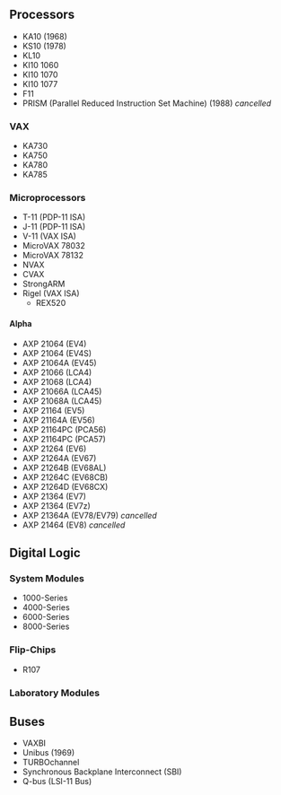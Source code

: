 ## Processors
- KA10 (1968)
- KS10 (1978)
- KL10
- KI10 1060
- KI10 1070
- KI10 1077
- F11
- PRISM (Parallel Reduced Instruction Set Machine) (1988) _cancelled_
### VAX
- KA730
- KA750
- KA780
- KA785
### Microprocessors
- T-11 (PDP-11 ISA)
- J-11 (PDP-11 ISA)
- V-11 (VAX ISA)
- MicroVAX 78032
- MicroVAX 78132
- NVAX
- CVAX
- StrongARM
- Rigel (VAX ISA)
  - REX520
#### Alpha
- AXP 21064 (EV4)
- AXP 21064 (EV4S)
- AXP 21064A (EV45)
- AXP 21066 (LCA4)
- AXP 21068 (LCA4)
- AXP 21066A (LCA45)
- AXP 21068A (LCA45)
- AXP 21164 (EV5)
- AXP 21164A (EV56)
- AXP 21164PC (PCA56)
- AXP 21164PC (PCA57)
- AXP 21264 (EV6)
- AXP 21264A (EV67)
- AXP 21264B (EV68AL)
- AXP 21264C (EV68CB)
- AXP 21264D (EV68CX)
- AXP 21364 (EV7)
- AXP 21364 (EV7z)
- AXP 21364A (EV78/EV79) _cancelled_
- AXP 21464 (EV8) _cancelled_

## Digital Logic
### System Modules
- 1000-Series
- 4000-Series
- 6000-Series
- 8000-Series
### Flip-Chips
- R107
### Laboratory Modules

## Buses
- VAXBI
- Unibus (1969)
- TURBOchannel
- Synchronous Backplane Interconnect (SBI)
- Q-bus (LSI-11 Bus)
